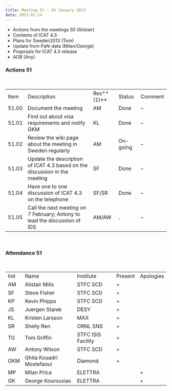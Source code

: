 ```yaml
---
title: Meeting 51 – 24 January 2013
date: 2013-01-24
---
```


  - Actions from the meetings 50 (Alistair)
  - Contents of ICAT 4.3
  - Plans for Sweden2013 (Tom)
  - Update from PaN-data (Milan/George)
  - Proposals for ICAT 4.3 release
  - AOB
(Any)

### Actions 51

 

|       |                                                                           |            |          |         |
| ----- | ------------------------------------------------------------------------- | ---------- | -------- | ------- |
| Item  | Description                                                               | Res**(1)** | Status   | Comment |
| 51.00 | Document the meeting                                                      | AM         | Done     | –       |
| 51.01 | Find out about visa requirements and notify GKM                           | KL         | Done     | –       |
| 51.02 | Review the wiki page about the meeting in Sweden regularly                | AM         | On-going | –       |
| 51.03 | Update the description of ICAT 4.3 based on the discussion in the meeting | SF         | Done     | –       |
| 51.04 | Have one to one discussion of ICAT 4.3 on the telephone                   | SF/SR      | Done     | –       |
| 51.05 | Call the next meeting on 7 February; Antony to lead the discussion of IDS | AM/AW      | .        | –       |

 

### Attendance 51

 

|      |                          |                    |         |           |
| ---- | ------------------------ | ------------------ | ------- | --------- |
| Init | Name                     | Institute          | Present | Apologies |
| AM   | Alistair Mills           | STFC SCD           | \+      |           |
| SF   | Steve Fisher             | STFC SCD           | \+      |           |
| KP   | Kevin Phipps             | STFC SCD           | \+      |           |
| JS   | Juergen Starek           | DESY               | \+      |           |
| KL   | Kristen Larsson          | MAX                | \+      |           |
| SR   | Shelly Ren               | ORNL SNS           | \+      |           |
| TG   | Tom Griffin              | STFC ISIS Facility | \+      |           |
| AW   | Antony Wilson            | STFC SCD           | \+      |           |
| GKM  | Ghita Kouadri Mostefaoui | Diamond            | \+      |           |
| MP   | Milan Prica              | ELETTRA            |         | \+        |
| GK   | George Kourousias        | ELETTRA            |         | \+        |

